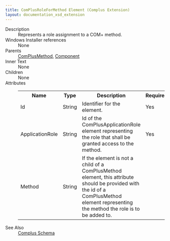 ```yaml
---
title: ComPlusRoleForMethod Element (Complus Extension)
layout: documentation_xsd_extension
---
```

<dl>
  <dt>Description</dt>
  <dd>         Represents a role assignment to a COM+ method.       </dd>
  <dt>Windows Installer references</dt>
  <dd>None</dd>
  <dt>Parents</dt>
  <dd>
    <a href="../complus/complusmethod" class="extension">ComPlusMethod</a>, <a href="../wix/component">Component</a></dd>
  <dt>Inner Text</dt>
  <dd>None</dd>
  <dt>Children</dt>
  <dd>None</dd>
  <dt>Attributes</dt>
  <dd>
    <table cellspacing="0" cellpadding="0" class="schema">
      <tr>
        <th width="15%">Name</th>
        <th width="15%">Type</th>
        <th width="65%">Description</th>
        <th width="15%">Required</th>
      </tr>
      <tr>
        <td>Id</td>
        <td>String</td>
        <td>           Identifier for the element.         </td>
        <td>Yes</td>
      </tr>
      <tr>
        <td>ApplicationRole</td>
        <td>String</td>
        <td>           Id of the ComPlusApplicationRole element representing the           role that shall be granted access to the method.         </td>
        <td>Yes</td>
      </tr>
      <tr>
        <td>Method</td>
        <td>String</td>
        <td>           If the element is not a child of a ComPlusMethod element,           this attribute should be provided with the id of a ComPlusMethod element           representing the method the role is to be added to.         </td>
        <td>&nbsp;</td>
      </tr>
    </table>
  </dd>
  <dt>See Also</dt>
  <dd>
    <a href="../complus">Complus Schema</a>
  </dd>
</dl>
